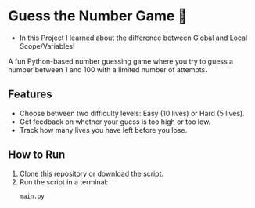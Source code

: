 # Guess the Number Game 🎲

- In this Project I learned about the difference between Global and Local Scope/Variables!

A fun Python-based number guessing game where you try to guess a number between 1 and 100 with a limited number of attempts.

## Features
- Choose between two difficulty levels: Easy (10 lives) or Hard (5 lives).
- Get feedback on whether your guess is too high or too low.
- Track how many lives you have left before you lose.

## How to Run
1. Clone this repository or download the script.
2. Run the script in a terminal:
   ```bash
   main.py
